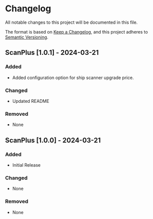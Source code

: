 # Changelog

All notable changes to this project will be documented in this file.

The format is based on [Keep a Changelog](https://keepachangelog.com/en/1.1.0/),
and this project adheres to [Semantic Versioning](https://semver.org/spec/v2.0.0.html).

## ScanPlus [1.0.1] - 2024-03-21

### Added

- Added configuration option for ship scanner upgrade price.

### Changed

- Updated README

### Removed

- None

## ScanPlus [1.0.0] - 2024-03-21

### Added

- Initial Release

### Changed

- None

### Removed

- None
